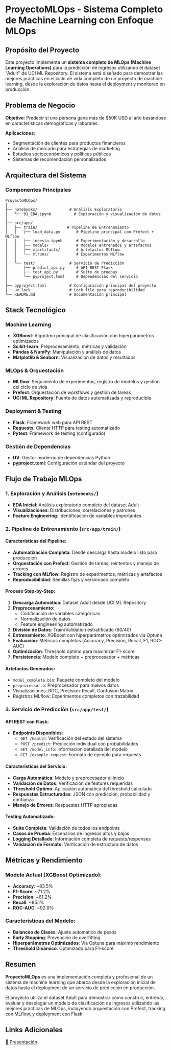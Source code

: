 # ProyectoMLOps - Sistema Completo de Machine Learning con Enfoque MLOps

## Propósito del Proyecto

Este proyecto implementa un **sistema completo de MLOps (Machine Learning Operations)** para la predicción de ingresos utilizando el dataset "Adult" de UCI ML Repository. El sistema está diseñado para demostrar las mejores prácticas en el ciclo de vida completo de un proyecto de machine learning, desde la exploración de datos hasta el deployment y monitoreo en producción.

## Problema de Negocio

**Objetivo**: Predecir si una persona gana más de $50K USD al año basándose en características demográficas y laborales.

**Aplicaciones**:

- Segmentación de clientes para productos financieros
- Análisis de mercado para estrategias de marketing
- Estudios socioeconómicos y políticas públicas
- Sistemas de recomendación personalizados

## Arquitectura del Sistema

### **Componentes Principales**

```
ProyectoMLOps/
│
├── notebooks/              # Análisis Exploratorio
│   └── 01_EDA.ipynb          # Exploración y visualización de datos
│
├── src/app/
│   ├── train/             # Pipeline de Entrenamiento
│   │   ├── load_data.py       # Pipeline principal con Prefect + MLflow
│   │   ├── ingesta.ipynb      # Experimentación y desarrollo
│   │   ├── models/            # Modelos entrenados y artefactos
│   │   ├── mlartifacts/       # Artefactos MLflow
│   │   └── mlruns/            # Experimentos MLflow
│   │
│   └── test/               # Servicio de Predicción
│       ├── predict_api.py     # API REST Flask
│       ├── test_api.py        # Suite de pruebas
│       └── pyproject.toml     # Dependencias del servicio
│
├── pyproject.toml          # Configuración principal del proyecto
├── uv.lock                 # Lock file para reproducibilidad
└── README.md               # Documentación principal
```

## Stack Tecnológico

### **Machine Learning**

- **XGBoost**: Algoritmo principal de clasificación con hiperparámetros optimizados
- **Scikit-learn**: Preprocesamiento, métricas y validación
- **Pandas & NumPy**: Manipulación y análisis de datos
- **Matplotlib & Seaborn**: Visualización de datos y resultados

### **MLOps & Orquestación**

- **MLflow**: Seguimiento de experimentos, registro de modelos y gestión del ciclo de vida
- **Prefect**: Orquestación de workflows y gestión de tareas
- **UCI ML Repository**: Fuente de datos automatizada y reproducible

### **Deployment & Testing**

- **Flask**: Framework web para API REST
- **Requests**: Cliente HTTP para testing automatizado
- **Pytest**: Framework de testing (configurado)

### **Gestión de Dependencias**

- **UV**: Gestor moderno de dependencias Python
- **pyproject.toml**: Configuración estándar del proyecto

## Flujo de Trabajo MLOps

### **1. Exploración y Análisis (`notebooks/`)**

- **EDA Inicial**: Análisis exploratorio completo del dataset Adult
- **Visualizaciones**: Distribuciones, correlaciones y patrones
- **Feature Engineering**: Identificación de variables importantes

### **2. Pipeline de Entrenamiento (`src/app/train/`)**

#### **Características del Pipeline**:

- **Automatización Completa**: Desde descarga hasta modelo listo para producción
- **Orquestación con Prefect**: Gestión de tareas, reintentos y manejo de errores
- **Tracking con MLflow**: Registro de experimentos, métricas y artefactos
- **Reproducibilidad**: Semillas fijas y versionado completo

#### **Proceso Step-by-Step**:

1. **Descarga Automática**: Dataset Adult desde UCI ML Repository
2. **Preprocesamiento**:
   - Codificación de variables categóricas
   - Normalización de datos
   - Feature engineering automatizado
3. **División de Datos**: Train/Validation estratificado (60/40)
4. **Entrenamiento**: XGBoost con hiperparámetros optimizados via Optuna
5. **Evaluación**: Métricas completas (Accuracy, Precision, Recall, F1, ROC-AUC)
6. **Optimización**: Threshold óptimo para maximizar F1-score
7. **Persistencia**: Modelo completo + preprocesador + métricas

#### **Artefactos Generados**:

- `model_complete.bin`: Paquete completo del modelo
- `preprocessor.b`: Preprocesador para nuevos datos
- Visualizaciones: ROC, Precision-Recall, Confusion Matrix
- Registros MLflow: Experimentos completos con trazabilidad

### **3. Servicio de Predicción (`src/app/test/`)**

#### **API REST con Flask**:

- **Endpoints Disponibles**:
  - `GET /health`: Verificación del estado del sistema
  - `POST /predict`: Predicción individual con probabilidades
  - `GET /model_info`: Información detallada del modelo
  - `GET /example_request`: Formato de ejemplo para requests

#### **Características del Servicio**:

- **Carga Automática**: Modelo y preprocesador al inicio
- **Validación de Datos**: Verificación de features requeridas
- **Threshold Óptimo**: Aplicación automática del threshold calculado
- **Respuestas Estructuradas**: JSON con predicción, probabilidad y confianza
- **Manejo de Errores**: Respuestas HTTP apropiadas

#### **Testing Automatizado**:

- **Suite Completa**: Validación de todos los endpoints
- **Casos de Prueba**: Escenarios de ingresos altos y bajos
- **Logging Detallado**: Información completa de requests/responses
- **Validación de Formato**: Verificación de estructura de datos

## Métricas y Rendimiento

### **Modelo Actual (XGBoost Optimizado)**:

- **Accuracy**: ~83.5%
- **F1-Score**: ~71.2%
- **Precision**: ~61.2%
- **Recall**: ~85.1%
- **ROC-AUC**: ~92.9%

### **Características del Modelo**:

- **Balanceo de Clases**: Ajuste automático de pesos
- **Early Stopping**: Prevención de overfitting
- **Hiperparámetros Optimizados**: Via Optuna para máximo rendimiento
- **Threshold Dinámico**: Optimizado para F1-score

## Resumen

**ProyectoMLOps** es una implementación completa y profesional de un sistema de machine learning que abarca desde la exploración inicial de datos hasta el deployment de un servicio de predicción en producción.

El proyecto utiliza el dataset Adult para demostrar cómo construir, entrenar, evaluar y desplegar un modelo de clasificación de ingresos utilizando las mejores prácticas de MLOps, incluyendo orquestación con Prefect, tracking con MLflow, y deployment con Flask.

## Links Adicionales

[🔗 Presentación](https://gamma.app/docs/mzcwv5lcwdqcozh)

